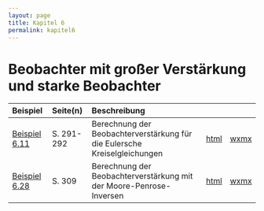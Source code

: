 ```yaml
---
layout: page
title: Kapitel 6
permalink: kapitel6
---
```


# Beobachter mit großer Verstärkung und starke Beobachter

|Beispiel|Seite(n)|Beschreibung| | |
|:---|:---|:---|---|---|
|[Beispiel 6.11](beispiel6_11.md)|S. 291-292| Berechnung der Beobachterverstärkung  für die Eulersche Kreiselgleichungen| [html](Kreisel_High_Gain.html)| [wxmx](Kreisel_High_Gain.wxmx)|
|[Beispiel 6.28](beispiel6_28.md)|S. 309| Berechnung der Beobachterverstärkung mit der Moore-Penrose-Inversen| [html](HG_Isidori2.html)| [wxmx](HG_Isidori2.wxmx)|
